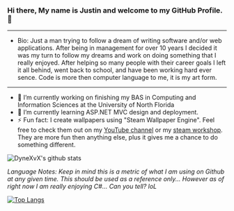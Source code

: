 ### Hi there, My name is Justin and welcome to my GitHub Profile. 👋


---------------------------------------------------------
- Bio:  Just a man trying to follow a dream of writing software and/or web applications. 
        After being in management for over 10 years I decided it was my turn to follow my dreams and work on doing something that I really enjoyed. After helping so many people with their career goals I left it all behind, went back to school, and have been working hard ever sence. Code is more then computer language to me, it is my art form.
---------------------------------------------------------

- 🔭 I’m currently working on finishing my BAS in Computing and Information Sciences at the University of North Florida
- 🌱 I’m currently learning ASP.NET MVC design and deployment.
- ⚡ Fun fact: I create wallpapers using "Steam Wallpaper Engine". Feel free to check them out on my <a href="https://www.youtube.com/channel/UC66vCWqoBQUACB07zVaMcsA" target="_blank">YouTube channel</a> or my <a href="https://steamcommunity.com/profiles/76561198250654632/myworkshopfiles/?appid=431960" target="_blank">steam workshop</a>. They are more fun then anything else, plus it gives me a chance to do something different. 


![DyneXvX's github stats](https://github-readme-stats.vercel.app/api?username=DyneXvX&show_icons=true&theme=tokyonight)

*Language Notes: Keep in mind this is a metric of what I am using on Github at any given time. This should be used as a reference only... However as of right now I am really enjoying C#... Can you tell? loL*


[![Top Langs](https://github-readme-stats.vercel.app/api/top-langs/?username=DyneXvX&show_icons=true&theme=tokyonight)](https://github.com/DyneXvX/github-readme-stats)



<!--
**DyneXvX/DyneXvX** is a ✨ _special_ ✨ repository because its `README.md` (this file) appears on your GitHub profile.

Here are some ideas to get you started:



- 👯 I’m looking to collaborate on ...
- 🤔 I’m looking for help with ...
- 💬 Ask me about ...
- 📫 How to reach me: ...
- 😄 Pronouns: ...


-->
